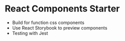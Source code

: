 # React Components Starter
* Build for function css components
* Use React Storybook to preview components
* Testing with Jest
